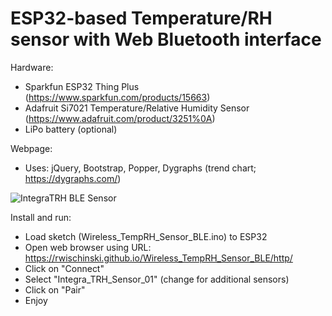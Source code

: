 # ESP32-based Temperature/RH sensor with Web Bluetooth interface

Hardware:
* Sparkfun ESP32 Thing Plus (https://www.sparkfun.com/products/15663)
* Adafruit Si7021 Temperature/Relative Humidity Sensor (https://www.adafruit.com/product/3251%0A)
* LiPo battery (optional)

Webpage:
* Uses: jQuery, Bootstrap, Popper, Dygraphs (trend chart; https://dygraphs.com/)

![IntegraTRH BLE Sensor](https://user-images.githubusercontent.com/6797506/96926352-7750fe00-1483-11eb-8272-d3238da30e06.png)

Install and run:
* Load sketch (Wireless_TempRH_Sensor_BLE.ino) to ESP32
* Open web browser using URL: https://rwischinski.github.io/Wireless_TempRH_Sensor_BLE/http/
* Click on "Connect"
* Select "Integra_TRH_Sensor_01" (change for additional sensors)
* Click on "Pair"
* Enjoy
